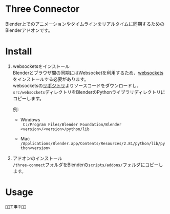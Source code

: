 # Three Connector
Blender上でのアニメーションやタイムラインをリアルタイムに同期するためのBlenderアドオンです。

# Install

1. websocketsをインストール  
	Blenderとブラウザ間の同期にはWebsocketを利用するため、[websockets](https://websockets.readthedocs.io/)をインストールする必要があります。  
	websocketsの[リポジトリ](https://github.com/aaugustin/websockets)よりソースコードをダウンロードし、`src/websockets`ディレクトリをBlenderのPythonライブラリディレクトリにコピーします。

	例:
	- Windows  
	`` C:/Program Files/Blender Foundation/Blender <version>/<version>/python/lib``

	- Mac  
		``/Applications/Blender.app/Contents/Resources/2.81/python/lib/python<version>``

2. アドオンのインストール  
   ``/three-connect``フォルダをBlenderの``scripts/addons/``フォルダにコピーします。

# Usage
	👷👷工事中👷👷